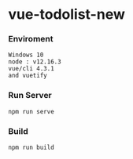 # vue-todolist-new

### Enviroment
```
Windows 10
node : v12.16.3
vue/cli 4.3.1
and vuetify
```

### Run Server
```
npm run serve
```

### Build
```
npm run build
```

